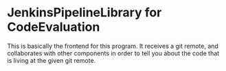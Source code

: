 # JenkinsPipelineLibrary for CodeEvaluation

This is basically the frontend for this program. It receives a git remote,
and collaborates with other components in order to tell you about the code
that is living at the given git remote.
